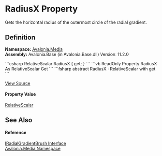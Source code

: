 # RadiusX Property


Gets the horizontal radius of the outermost circle of the radial gradient.



## Definition
**Namespace:** <a href="N_Avalonia_Media">Avalonia.Media</a>  
**Assembly:** Avalonia.Base (in Avalonia.Base.dll) Version: 11.2.0

<Tabs groupId="api-code-preview">
<TabItem value="csharp" label="C#">
```csharp
RelativeScalar RadiusX { get; }
```
</TabItem>
<TabItem value="vb" label="VB">
```vb
ReadOnly Property RadiusX As RelativeScalar
	Get
```
</TabItem>
<TabItem value="fsharp" label="F#">
```fsharp
abstract RadiusX : RelativeScalar with get
```
</TabItem>
</Tabs>



<a href="https://github.com/AvaloniaUI/Avalonia/tree/master/src/Avalonia.Base/Media/IRadialGradientBrush.cs" title="View the source code">View Source</a>



#### Property Value
<a href="T_Avalonia_RelativeScalar">RelativeScalar</a>

## See Also


#### Reference
<a href="T_Avalonia_Media_IRadialGradientBrush">IRadialGradientBrush Interface</a>  
<a href="N_Avalonia_Media">Avalonia.Media Namespace</a>  

